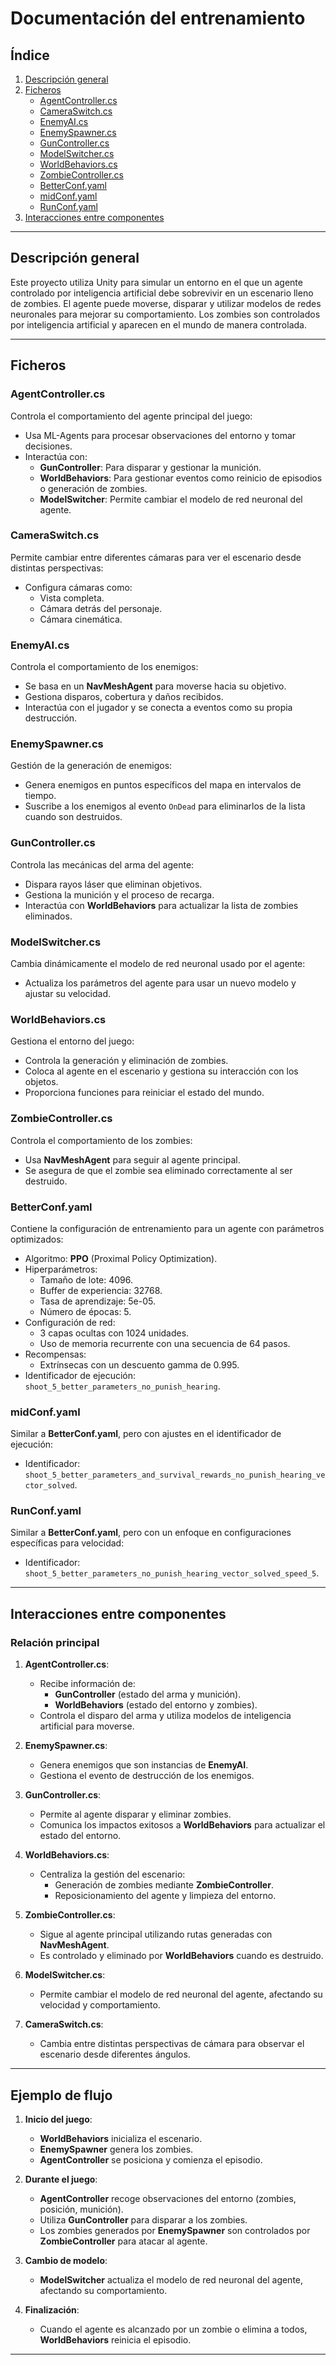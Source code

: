 # Documentación del entrenamiento

## Índice

1. [Descripción general](#descripción-general)
2. [Ficheros](#ficheros)
   - [AgentController.cs](#agentcontrollercs)
   - [CameraSwitch.cs](#cameraswitchcs)
   - [EnemyAI.cs](#enemyaics)
   - [EnemySpawner.cs](#enemyspawnercs)
   - [GunController.cs](#guncontrollercs)
   - [ModelSwitcher.cs](#modelswitchercs)
   - [WorldBehaviors.cs](#worldbehaviorscs)
   - [ZombieController.cs](#zombiecontrollercs)
   - [BetterConf.yaml](#betterconfyaml)
   - [midConf.yaml](#midconfyaml)
   - [RunConf.yaml](#runconfyaml)
3. [Interacciones entre componentes](#interacciones-entre-componentes)

---

## Descripción general

Este proyecto utiliza Unity para simular un entorno en el que un agente controlado por inteligencia artificial debe sobrevivir en un escenario lleno de zombies. El agente puede moverse, disparar y utilizar modelos de redes neuronales para mejorar su comportamiento. Los zombies son controlados por inteligencia artificial y aparecen en el mundo de manera controlada.

---

## Ficheros

### AgentController.cs

Controla el comportamiento del agente principal del juego:
- Usa ML-Agents para procesar observaciones del entorno y tomar decisiones.
- Interactúa con:
  - **GunController**: Para disparar y gestionar la munición.
  - **WorldBehaviors**: Para gestionar eventos como reinicio de episodios o generación de zombies.
  - **ModelSwitcher**: Permite cambiar el modelo de red neuronal del agente.

### CameraSwitch.cs

Permite cambiar entre diferentes cámaras para ver el escenario desde distintas perspectivas:
- Configura cámaras como:
  - Vista completa.
  - Cámara detrás del personaje.
  - Cámara cinemática.

### EnemyAI.cs

Controla el comportamiento de los enemigos:
- Se basa en un **NavMeshAgent** para moverse hacia su objetivo.
- Gestiona disparos, cobertura y daños recibidos.
- Interactúa con el jugador y se conecta a eventos como su propia destrucción.

### EnemySpawner.cs

Gestión de la generación de enemigos:
- Genera enemigos en puntos específicos del mapa en intervalos de tiempo.
- Suscribe a los enemigos al evento `OnDead` para eliminarlos de la lista cuando son destruidos.

### GunController.cs

Controla las mecánicas del arma del agente:
- Dispara rayos láser que eliminan objetivos.
- Gestiona la munición y el proceso de recarga.
- Interactúa con **WorldBehaviors** para actualizar la lista de zombies eliminados.

### ModelSwitcher.cs

Cambia dinámicamente el modelo de red neuronal usado por el agente:
- Actualiza los parámetros del agente para usar un nuevo modelo y ajustar su velocidad.

### WorldBehaviors.cs

Gestiona el entorno del juego:
- Controla la generación y eliminación de zombies.
- Coloca al agente en el escenario y gestiona su interacción con los objetos.
- Proporciona funciones para reiniciar el estado del mundo.

### ZombieController.cs

Controla el comportamiento de los zombies:
- Usa **NavMeshAgent** para seguir al agente principal.
- Se asegura de que el zombie sea eliminado correctamente al ser destruido.

### BetterConf.yaml

Contiene la configuración de entrenamiento para un agente con parámetros optimizados:
- Algoritmo: **PPO** (Proximal Policy Optimization).
- Hiperparámetros:
  - Tamaño de lote: 4096.
  - Buffer de experiencia: 32768.
  - Tasa de aprendizaje: 5e-05.
  - Número de épocas: 5.
- Configuración de red:
  - 3 capas ocultas con 1024 unidades.
  - Uso de memoria recurrente con una secuencia de 64 pasos.
- Recompensas:
  - Extrínsecas con un descuento gamma de 0.995.
- Identificador de ejecución: `shoot_5_better_parameters_no_punish_hearing`.

### midConf.yaml

Similar a **BetterConf.yaml**, pero con ajustes en el identificador de ejecución:
- Identificador: `shoot_5_better_parameters_and_survival_rewards_no_punish_hearing_vector_solved`.

### RunConf.yaml

Similar a **BetterConf.yaml**, pero con un enfoque en configuraciones específicas para velocidad:
- Identificador: `shoot_5_better_parameters_no_punish_hearing_vector_solved_speed_5`.

---

## Interacciones entre componentes

### Relación principal

1. **AgentController.cs**:
   - Recibe información de:
     - **GunController** (estado del arma y munición).
     - **WorldBehaviors** (estado del entorno y zombies).
   - Controla el disparo del arma y utiliza modelos de inteligencia artificial para moverse.

2. **EnemySpawner.cs**:
   - Genera enemigos que son instancias de **EnemyAI**.
   - Gestiona el evento de destrucción de los enemigos.

3. **GunController.cs**:
   - Permite al agente disparar y eliminar zombies.
   - Comunica los impactos exitosos a **WorldBehaviors** para actualizar el estado del entorno.

4. **WorldBehaviors.cs**:
   - Centraliza la gestión del escenario:
     - Generación de zombies mediante **ZombieController**.
     - Reposicionamiento del agente y limpieza del entorno.

5. **ZombieController.cs**:
   - Sigue al agente principal utilizando rutas generadas con **NavMeshAgent**.
   - Es controlado y eliminado por **WorldBehaviors** cuando es destruido.

6. **ModelSwitcher.cs**:
   - Permite cambiar el modelo de red neuronal del agente, afectando su velocidad y comportamiento.

7. **CameraSwitch.cs**:
   - Cambia entre distintas perspectivas de cámara para observar el escenario desde diferentes ángulos.

---

## Ejemplo de flujo

1. **Inicio del juego**:
   - **WorldBehaviors** inicializa el escenario.
   - **EnemySpawner** genera los zombies.
   - **AgentController** se posiciona y comienza el episodio.

2. **Durante el juego**:
   - **AgentController** recoge observaciones del entorno (zombies, posición, munición).
   - Utiliza **GunController** para disparar a los zombies.
   - Los zombies generados por **EnemySpawner** son controlados por **ZombieController** para atacar al agente.

3. **Cambio de modelo**:
   - **ModelSwitcher** actualiza el modelo de red neuronal del agente, afectando su comportamiento.

4. **Finalización**:
   - Cuando el agente es alcanzado por un zombie o elimina a todos, **WorldBehaviors** reinicia el episodio.

---
